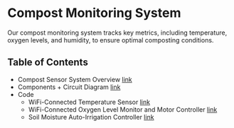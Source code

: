 # Compost Monitoring System

Our compost monitoring system tracks key metrics, including temperature, oxygen levels, and humidity, to ensure optimal composting conditions.

## Table of Contents
- Compost Sensor System Overview [link](https://github.com/NetaCohenSimhi/composensor/blob/main/Compost%20Sensor%20System%20Overview.md)
- Components + Circuit Diagram [link](https://github.com/NetaCohenSimhi/composensor/blob/main/Components%20%2B%20circuit%20diagram.md)
- Code
  - WiFi-Connected Temperature Sensor [link](https://github.com/NetaCohenSimhi/composensor/blob/main/WiFi-Connected%20Temperature%20Sensor%20.ino)
  - WiFi-Connected Oxygen Level Monitor and Motor Controller [link](https://github.com/NetaCohenSimhi/composensor/blob/main/WiFi-Connected%20Oxygen%20Level%20Monitor%20and%20Motor%20Controller.ino)
  - Soil Moisture Auto-Irrigation Controller [link](https://github.com/NetaCohenSimhi/composensor/blob/main/Soil%20Moisture%20Auto-Irrigation%20Controller.ino)

